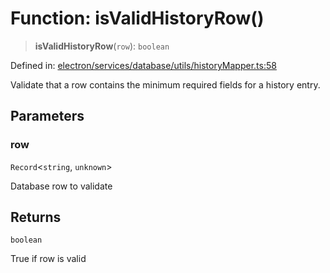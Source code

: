# Function: isValidHistoryRow()

> **isValidHistoryRow**(`row`): `boolean`

Defined in: [electron/services/database/utils/historyMapper.ts:58](https://github.com/Nick2bad4u/Uptime-Watcher/blob/2a45eeb1723f8f7089001af2c92aa07d82dfe7e4/electron/services/database/utils/historyMapper.ts#L58)

Validate that a row contains the minimum required fields for a history entry.

## Parameters

### row

`Record`\<`string`, `unknown`\>

Database row to validate

## Returns

`boolean`

True if row is valid
